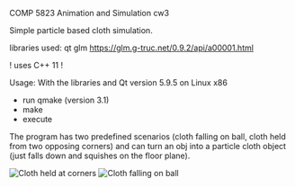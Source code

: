 COMP 5823 Animation and Simulation cw3

Simple particle based cloth simulation.

libraries used:
qt 
glm https://glm.g-truc.net/0.9.2/api/a00001.html

! uses C++ 11 !

Usage:
With the libraries and Qt version 5.9.5 on Linux x86
- run qmake (version 3.1)
- make
- execute

The program has two predefined scenarios (cloth falling on ball, cloth held from two opposing corners) and can turn an obj into a particle cloth object (just falls down and squishes on the floor plane).

![Cloth held at corners](https://media.giphy.com/media/mqr1nzEIWHTtAxXJUq/giphy.gif)
![Cloth falling on ball](https://media.giphy.com/media/edsKPwQR5rgzkiYQmM/giphy.gif)
